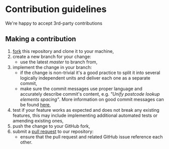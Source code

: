 # Contribution guidelines

We're happy to accept 3rd-party contributions

## Making a contribution

1. [fork](https://help.github.com/articles/fork-a-repo/) this repository and clone it to your machine,
2. create a new branch for your change:
   * use the latest *master* to branch from,
3. implement the change in your branch:
   * if the change is non-trivial it's a good practice to split it into several logically independent units and deliver
   each one as a separate commit,
   * make sure the commit messages use proper language and accurately describe commit's content, e.g. *"Unify postcode lookup elements spacing"*.
   More information on good commit messages can be found [here](http://chris.beams.io/posts/git-commit/),
4. test if your feature works as expected and does not break any existing features, this may include implementing additional automated tests or amending existing ones,
5. push the change to your GitHub fork,
6. submit a [pull request](https://help.github.com/articles/creating-a-pull-request-from-a-fork/) to our repository:
   * ensure that the pull request and related GitHub issue reference each other.
